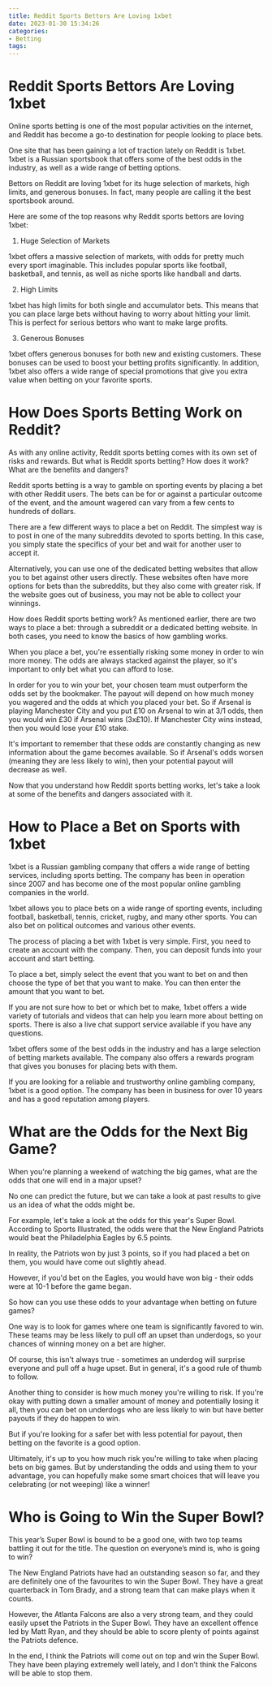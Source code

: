 ```yaml
---
title: Reddit Sports Bettors Are Loving 1xbet
date: 2023-01-30 15:34:26
categories:
- Betting
tags:
---
```



#  Reddit Sports Bettors Are Loving 1xbet

Online sports betting is one of the most popular activities on the internet, and Reddit has become a go-to destination for people looking to place bets.

One site that has been gaining a lot of traction lately on Reddit is 1xbet. 1xbet is a Russian sportsbook that offers some of the best odds in the industry, as well as a wide range of betting options.

 Bettors on Reddit are loving 1xbet for its huge selection of markets, high limits, and generous bonuses. In fact, many people are calling it the best sportsbook around.

Here are some of the top reasons why Reddit sports bettors are loving 1xbet:

1) Huge Selection of Markets

1xbet offers a massive selection of markets, with odds for pretty much every sport imaginable. This includes popular sports like football, basketball, and tennis, as well as niche sports like handball and darts.

2) High Limits

1xbet has high limits for both single and accumulator bets. This means that you can place large bets without having to worry about hitting your limit. This is perfect for serious bettors who want to make large profits.

3) Generous Bonuses

1xbet offers generous bonuses for both new and existing customers. These bonuses can be used to boost your betting profits significantly. In addition, 1xbet also offers a wide range of special promotions that give you extra value when betting on your favorite sports.

#  How Does Sports Betting Work on Reddit?

As with any online activity, Reddit sports betting comes with its own set of risks and rewards. But what is Reddit sports betting? How does it work? What are the benefits and dangers?

Reddit sports betting is a way to gamble on sporting events by placing a bet with other Reddit users. The bets can be for or against a particular outcome of the event, and the amount wagered can vary from a few cents to hundreds of dollars.

There are a few different ways to place a bet on Reddit. The simplest way is to post in one of the many subreddits devoted to sports betting. In this case, you simply state the specifics of your bet and wait for another user to accept it.

Alternatively, you can use one of the dedicated betting websites that allow you to bet against other users directly. These websites often have more options for bets than the subreddits, but they also come with greater risk. If the website goes out of business, you may not be able to collect your winnings.

How does Reddit sports betting work?
 As mentioned earlier, there are two ways to place a bet: through a subreddit or a dedicated betting website. In both cases, you need to know the basics of how gambling works.

When you place a bet, you're essentially risking some money in order to win more money. The odds are always stacked against the player, so it's important to only bet what you can afford to lose.

In order for you to win your bet, your chosen team must outperform the odds set by the bookmaker. The payout will depend on how much money you wagered and the odds at which you placed your bet. So if Arsenal is playing Manchester City and you put £10 on Arsenal to win at 3/1 odds, then you would win £30 if Arsenal wins (3x£10). If Manchester City wins instead, then you would lose your £10 stake.

It's important to remember that these odds are constantly changing as new information about the game becomes available. So if Arsenal's odds worsen (meaning they are less likely to win), then your potential payout will decrease as well.


Now that you understand how Reddit sports betting works, let's take a look at some of the benefits and dangers associated with it.

#  How to Place a Bet on Sports with 1xbet

1xbet is a Russian gambling company that offers a wide range of betting services, including sports betting. The company has been in operation since 2007 and has become one of the most popular online gambling companies in the world.

1xbet allows you to place bets on a wide range of sporting events, including football, basketball, tennis, cricket, rugby, and many other sports. You can also bet on political outcomes and various other events.

The process of placing a bet with 1xbet is very simple. First, you need to create an account with the company. Then, you can deposit funds into your account and start betting.

To place a bet, simply select the event that you want to bet on and then choose the type of bet that you want to make. You can then enter the amount that you want to bet.

If you are not sure how to bet or which bet to make, 1xbet offers a wide variety of tutorials and videos that can help you learn more about betting on sports. There is also a live chat support service available if you have any questions.

1xbet offers some of the best odds in the industry and has a large selection of betting markets available. The company also offers a rewards program that gives you bonuses for placing bets with them.

If you are looking for a reliable and trustworthy online gambling company, 1xbet is a good option. The company has been in business for over 10 years and has a good reputation among players.

#  What are the Odds for the Next Big Game?

When you're planning a weekend of watching the big games, what are the odds that one will end in a major upset?

No one can predict the future, but we can take a look at past results to give us an idea of what the odds might be.

For example, let's take a look at the odds for this year's Super Bowl. According to Sports Illustrated, the odds were that the New England Patriots would beat the Philadelphia Eagles by 6.5 points.

In reality, the Patriots won by just 3 points, so if you had placed a bet on them, you would have come out slightly ahead.

However, if you'd bet on the Eagles, you would have won big - their odds were at 10-1 before the game began.

So how can you use these odds to your advantage when betting on future games?

One way is to look for games where one team is significantly favored to win. These teams may be less likely to pull off an upset than underdogs, so your chances of winning money on a bet are higher.

Of course, this isn't always true - sometimes an underdog will surprise everyone and pull off a huge upset. But in general, it's a good rule of thumb to follow.

Another thing to consider is how much money you're willing to risk. If you're okay with putting down a smaller amount of money and potentially losing it all, then you can bet on underdogs who are less likely to win but have better payouts if they do happen to win.

But if you're looking for a safer bet with less potential for payout, then betting on the favorite is a good option.

Ultimately, it's up to you how much risk you're willing to take when placing bets on big games. But by understanding the odds and using them to your advantage, you can hopefully make some smart choices that will leave you celebrating (or not weeping) like a winner!

#  Who is Going to Win the Super Bowl?

This year’s Super Bowl is bound to be a good one, with two top teams battling it out for the title. The question on everyone’s mind is, who is going to win?

The New England Patriots have had an outstanding season so far, and they are definitely one of the favourites to win the Super Bowl. They have a great quarterback in Tom Brady, and a strong team that can make plays when it counts.

However, the Atlanta Falcons are also a very strong team, and they could easily upset the Patriots in the Super Bowl. They have an excellent offence led by Matt Ryan, and they should be able to score plenty of points against the Patriots defence.

In the end, I think the Patriots will come out on top and win the Super Bowl. They have been playing extremely well lately, and I don’t think the Falcons will be able to stop them.